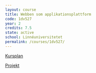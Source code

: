 ```yaml
---
layout: course
title: Webben som applikationsplattform
code: 1dv527
year: 2
credits: 7.5
state: active
school: Linnéuniversitetet
permalink: /courses/1dv527/
---
```


[Kursplan](/files/courseplan/1dv527.pdf)

[Projekt]()